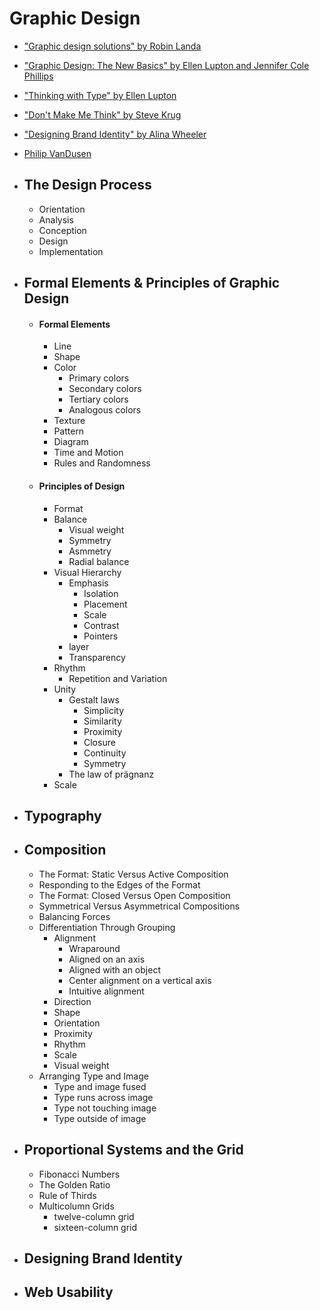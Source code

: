# Graphic Design
- ["Graphic design solutions" by Robin Landa](https://drive.google.com/file/d/1dqK3tw78z08PSWRmN82MMOqGa3_95Qrx/view)
- ["Graphic Design: The New Basics" by Ellen Lupton and Jennifer Cole Phillips](https://ugc.production.linktr.ee/ea968e70-92b7-4c11-84eb-18c54b2c4324_Graphic-Design--The-New-Basics--Second-Edition--Revised-and-Expanded---PDFDrive---compressed.pdf)
- ["Thinking with Type" by Ellen Lupton](https://readings.design/PDF/thinkingwithtype_ellenlupton.pdf)
- ["Don't Make Me Think" by Steve Krug](https://eng317hannah.wordpress.ncsu.edu/files/2020/01/Krug_Steve_Dont_make_me_think_revisited___a_cz-lib.org_.pdf)
- ["Designing Brand Identity" by Alina Wheeler](https://laithaljunaidy.com/books/assets/files/Designing_Brand_Identity.pdf)
- [Philip VanDusen](https://philipvandusen.com/)

- ## The Design Process
    - Orientation
    - Analysis
    - Conception
    - Design
    - Implementation
- ## Formal Elements & Principles of Graphic Design
    - #### Formal Elements   
        - Line                  
        - Shape
        - Color
            - Primary colors
            - Secondary colors
            - Tertiary colors
            - Analogous colors
        - Texture
        - Pattern
        - Diagram
        - Time and Motion
        - Rules and Randomness
    - #### Principles of Design
        - Format
        - Balance
            - Visual weight
            - Symmetry
            - Asmmetry
            - Radial balance
        - Visual Hierarchy
            - Emphasis
                - Isolation
                - Placement
                - Scale
                - Contrast
                - Pointers
            - layer
            - Transparency
        - Rhythm
            - Repetition and Variation
        - Unity
            - Gestalt laws
                - Simplicity
                - Similarity
                - Proximity
                - Closure
                - Continuity
                - Symmetry
            - The law of prägnanz
        - Scale
- ## Typography
- ## Composition
    - The Format: Static Versus Active Composition
    - Responding to the Edges of the Format
    - The Format: Closed Versus Open Composition
    - Symmetrical Versus Asymmetrical Compositions
    - Balancing Forces
    - Differentiation Through Grouping
        - Alignment
            - Wraparound
            - Aligned on an axis
            - Aligned with an object
            - Center alignment on a vertical axis
            - Intuitive alignment
        - Direction
        - Shape
        - Orientation
        - Proximity
        - Rhythm
        - Scale
        - Visual weight
    - Arranging Type and Image
        - Type and image fused
        - Type runs across image
        - Type not touching image
        - Type outside of image
- ## Proportional Systems and the Grid
    - Fibonacci Numbers
    - The Golden Ratio
    - Rule of Thirds
    - Multicolumn Grids
        - twelve-column grid
        - sixteen-column grid
- ## Designing Brand Identity
- ## Web Usability
